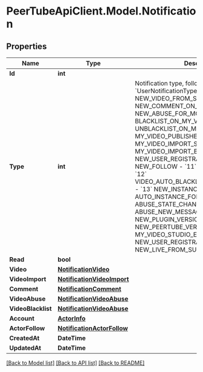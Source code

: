 # PeerTubeApiClient.Model.Notification

## Properties

Name | Type | Description | Notes
------------ | ------------- | ------------- | -------------
**Id** | **int** |  | [optional] 
**Type** | **int** | Notification type, following the &#x60;UserNotificationType&#x60; enum: - &#x60;1&#x60; NEW_VIDEO_FROM_SUBSCRIPTION - &#x60;2&#x60; NEW_COMMENT_ON_MY_VIDEO - &#x60;3&#x60; NEW_ABUSE_FOR_MODERATORS - &#x60;4&#x60; BLACKLIST_ON_MY_VIDEO - &#x60;5&#x60; UNBLACKLIST_ON_MY_VIDEO - &#x60;6&#x60; MY_VIDEO_PUBLISHED - &#x60;7&#x60; MY_VIDEO_IMPORT_SUCCESS - &#x60;8&#x60; MY_VIDEO_IMPORT_ERROR - &#x60;9&#x60; NEW_USER_REGISTRATION - &#x60;10&#x60; NEW_FOLLOW - &#x60;11&#x60; COMMENT_MENTION - &#x60;12&#x60; VIDEO_AUTO_BLACKLIST_FOR_MODERATORS - &#x60;13&#x60; NEW_INSTANCE_FOLLOWER - &#x60;14&#x60; AUTO_INSTANCE_FOLLOWING - &#x60;15&#x60; ABUSE_STATE_CHANGE - &#x60;16&#x60; ABUSE_NEW_MESSAGE - &#x60;17&#x60; NEW_PLUGIN_VERSION - &#x60;18&#x60; NEW_PEERTUBE_VERSION - &#x60;19&#x60; MY_VIDEO_STUDIO_EDITION_FINISHED - &#x60;20&#x60; NEW_USER_REGISTRATION_REQUEST - &#x60;21&#x60; NEW_LIVE_FROM_SUBSCRIPTION  | [optional] 
**Read** | **bool** |  | [optional] 
**Video** | [**NotificationVideo**](NotificationVideo.md) |  | [optional] 
**VideoImport** | [**NotificationVideoImport**](NotificationVideoImport.md) |  | [optional] 
**Comment** | [**NotificationComment**](NotificationComment.md) |  | [optional] 
**VideoAbuse** | [**NotificationVideoAbuse**](NotificationVideoAbuse.md) |  | [optional] 
**VideoBlacklist** | [**NotificationVideoAbuse**](NotificationVideoAbuse.md) |  | [optional] 
**Account** | [**ActorInfo**](ActorInfo.md) |  | [optional] 
**ActorFollow** | [**NotificationActorFollow**](NotificationActorFollow.md) |  | [optional] 
**CreatedAt** | **DateTime** |  | [optional] 
**UpdatedAt** | **DateTime** |  | [optional] 

[[Back to Model list]](../README.md#documentation-for-models) [[Back to API list]](../README.md#documentation-for-api-endpoints) [[Back to README]](../README.md)

